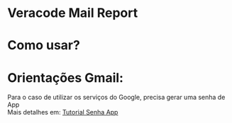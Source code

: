 # Veracode Mail Report
 
# Como usar? <br>

# Orientações Gmail:
Para o caso de utilizar os serviços do Google, precisa gerar uma senha de App <br>
Mais detalhes em: [Tutorial Senha App](https://stackoverflow.com/questions/66044348/sending-mail-from-powershell-via-gmail-smtp#:~:text=To%20solve%20Powershell%20gmail%20error,google%20account%20using%20below%20steps.&text=After%20login%2C%20go%20to%20https,verification%22%20on%20your%20gamil%20account.) <br>
